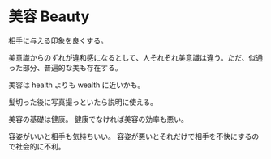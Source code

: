 # 美容 Beauty

相手に与える印象を良くする。

美意識からのずれが違和感になるとして、人それぞれ美意識は違う。ただ、似通った部分、普遍的な美も存在する。

美容は health よりも wealth に近いかも。

髪切った後に写真撮っといたら説明に使える。

美容の基礎は健康。
健康でなければ美容の効率も悪い。

容姿がいいと相手も気持ちいい。
容姿が悪いとそれだけで相手を不快にするので社会的に不利。
